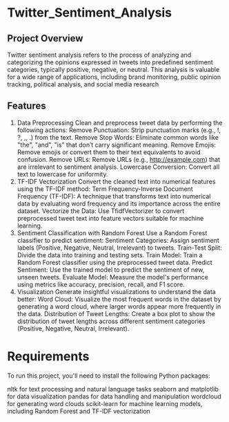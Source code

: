 # Twitter_Sentiment_Analysis
## Project Overview
Twitter sentiment analysis refers to the process of analyzing and categorizing the opinions expressed in tweets into predefined sentiment categories, typically positive, negative, or neutral. This analysis is valuable for a wide range of applications, including brand monitoring, public opinion tracking, political analysis, and social media research
## Features
1. Data Preprocessing
Clean and preprocess tweet data by performing the following actions:
Remove Punctuation: Strip punctuation marks (e.g., !, ?, ,, .) from the text.
Remove Stop Words: Eliminate common words like "the", "and", "is" that don’t carry significant meaning.
Remove Emojis: Remove emojis or convert them to their text equivalents to avoid confusion.
Remove URLs: Remove URLs (e.g., http://example.com) that are irrelevant to sentiment analysis.
Lowercase Conversion: Convert all text to lowercase for uniformity.
2. TF-IDF Vectorization
Convert the cleaned text into numerical features using the TF-IDF method:
Term Frequency-Inverse Document Frequency (TF-IDF): A technique that transforms text into numerical data by evaluating word frequency and its importance across the entire dataset.
Vectorize the Data: Use TfidfVectorizer to convert preprocessed tweet text into feature vectors suitable for machine learning.
3. Sentiment Classification with Random Forest
Use a Random Forest classifier to predict sentiment:
Sentiment Categories: Assign sentiment labels (Positive, Negative, Neutral, Irrelevant) to tweets.
Train-Test Split: Divide the data into training and testing sets.
Train Model: Train a Random Forest classifier using the preprocessed tweet data.
Predict Sentiment: Use the trained model to predict the sentiment of new, unseen tweets.
Evaluate Model: Measure the model's performance using metrics like accuracy, precision, recall, and F1 score.
4. Visualization
Generate insightful visualizations to understand the data better:
Word Cloud: Visualize the most frequent words in the dataset by generating a word cloud, where larger words appear more frequently in the data.
Distribution of Tweet Lengths: Create a box plot to show the distribution of tweet lengths across different sentiment categories (Positive, Negative, Neutral, Irrelevant).
# Requirements
To run this project, you'll need to install the following Python packages:

nltk for text processing and natural language tasks
seaborn and matplotlib for data visualization
pandas for data handling and manipulation
wordcloud for generating word clouds
scikit-learn for machine learning models, including Random Forest and TF-IDF vectorization


